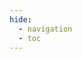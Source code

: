 ```yaml
---
hide:
  - navigation
  - toc
---
```


<!-- All that up there hides the navigation (left pane) and table of contents (right pane) -->


